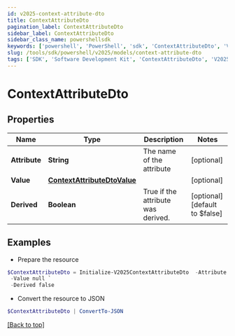 ```yaml
---
id: v2025-context-attribute-dto
title: ContextAttributeDto
pagination_label: ContextAttributeDto
sidebar_label: ContextAttributeDto
sidebar_class_name: powershellsdk
keywords: ['powershell', 'PowerShell', 'sdk', 'ContextAttributeDto', 'V2025ContextAttributeDto'] 
slug: /tools/sdk/powershell/v2025/models/context-attribute-dto
tags: ['SDK', 'Software Development Kit', 'ContextAttributeDto', 'V2025ContextAttributeDto']
---
```



# ContextAttributeDto

## Properties

Name | Type | Description | Notes
------------ | ------------- | ------------- | -------------
**Attribute** | **String** | The name of the attribute | [optional] 
**Value** | [**ContextAttributeDtoValue**](context-attribute-dto-value) |  | [optional] 
**Derived** | **Boolean** | True if the attribute was derived. | [optional] [default to $false]

## Examples

- Prepare the resource
```powershell
$ContextAttributeDto = Initialize-V2025ContextAttributeDto  -Attribute location `
 -Value null `
 -Derived false
```

- Convert the resource to JSON
```powershell
$ContextAttributeDto | ConvertTo-JSON
```


[[Back to top]](#) 


